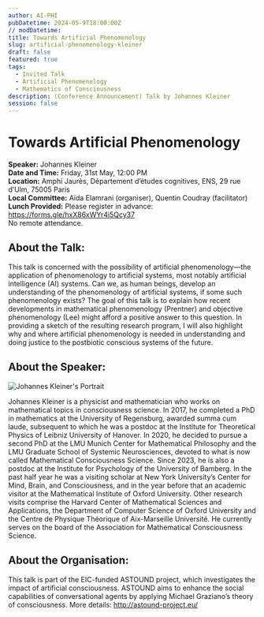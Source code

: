 ```yaml
---
author: AI-PHI
pubDatetime: 2024-05-9T18:00:00Z
// modDatetime:
title: Towards Artificial Phenomenology
slug: artificial-phenomenology-kleiner
draft: false
featured: true
tags:
  - Invited Talk
  - Artificial Phenomenology
  - Mathematics of Consciousness
description: (Conference Announcement) Talk by Johannes Kleiner
session: false
---
```


# Towards Artificial Phenomenology

**Speaker:** Johannes Kleiner  
**Date and Time:** Friday, 31st May, 12:00 PM  
**Location:** Amphi Jaurès, Département d’études cognitives, ENS, 29 rue d’Ulm, 75005 Paris  
**Local Committee:** Aïda Elamrani (organiser), Quentin Coudray (facilitator)  
**Lunch Provided:** Please register in advance: https://forms.gle/hxX86xWYr4i5Qcy37  
No remote attendance.

## About the Talk:

This talk is concerned with the possibility of artificial phenomenology—the application of phenomenology to artificial systems, most notably artificial intelligence (AI) systems. Can we, as human beings, develop an understanding of the phenomenology of artificial systems, if some such phenomenology exists? The goal of this talk is to explain how recent developments in mathematical phenomenology (Prentner) and objective phenomenology (Lee) might afford a positive answer to this question. In providing a sketch of the resulting research program, I will also highlight why and where artificial phenomenology is needed in understanding and doing justice to the postbiotic conscious systems of the future.

## About the Speaker:

<div>
  <img src="/assets/Johannes-Portait.jpg" class="sm:w-1/2 mx-auto" alt="Johannes Kleiner's Portrait">
</div>

Johannes Kleiner is a physicist and mathematician who works on mathematical topics in consciousness science. In 2017, he completed a PhD in mathematics at the University of Regensburg, awarded summa cum laude, subsequent to which he was a postdoc at the Institute for Theoretical Physics of Leibniz University of Hanover. In 2020, he decided to pursue a second PhD at the LMU Munich Center for Mathematical Philosophy and the LMU Graduate School of Systemic Neurosciences, devoted to what is now called Mathematical Consciousness Science. Since 2023, he is also a postdoc at the Institute for Psychology of the University of Bamberg. In the past half year he was a visiting scholar at New York University’s Center for Mind, Brain, and Consciousness, and in the year before that an academic visitor at the Mathematical Institute of Oxford University. Other research visits comprise the Harvard Center of Mathematical Sciences and Applications, the Department of Computer Science of Oxford University and the Centre de Physique Théorique of Aix-Marseille Université. He currently serves on the board of the Association for Mathematical Consciousness Science.

## About the Organisation:

This talk is part of the EIC-funded ASTOUND project, which investigates the impact of artificial consciousness. ASTOUND aims to enhance the social capabilities of conversational agents by applying Michael Graziano’s theory of consciousness. More details: http://astound-project.eu/
